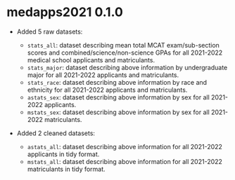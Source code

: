 # medapps2021 0.1.0

* Added 5 raw datasets:
    + `stats_all`: dataset describing mean total MCAT exam/sub-section scores and combined/science/non-science GPAs for all 2021-2022 medical school applicants and matriculants.
    + `stats_major`: dataset describing above information by undergraduate major for all 2021-2022 applicants and matriculants.
    + `stats_race`: dataset describing above information by race and ethnicity for all 2021-2022 applicants and matriculants.
    + `astats_sex`: dataset describing above information by sex for all 2021-2022 applicants.
    + `mstats_sex`: dataset describing above information by sex for all 2021-2022 matriculants.

* Added 2 cleaned datasets:
    + `astats_all`: dataset describing above information for all 2021-2022 applicants in tidy format.
    + `mstats_all`: dataset describing above information for all 2021-2022 matriculants in tidy format.
